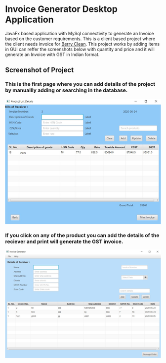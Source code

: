# Invoice Generator Desktop Application
JavaFx based application with MySql connectivity to generate an Invoice based on the customer requirements.
This is a client based project where the client needs invoice for [Berry Clean](https://www.berryclean.in/).
This project works by adding items in GUI can reffer the screenshots below with quantity and price and it will generate an Invoice with GST in Indian format.

## Screenshot of Project
### This is the first page where you can add details of the project by manuallly adding or searching in the database.
![How to install](/Images/1.jpeg)

### If you click on any of the product you can add the details of the reciever and print will generate the GST invoice.
![How to install](/Images/2.jpeg)

